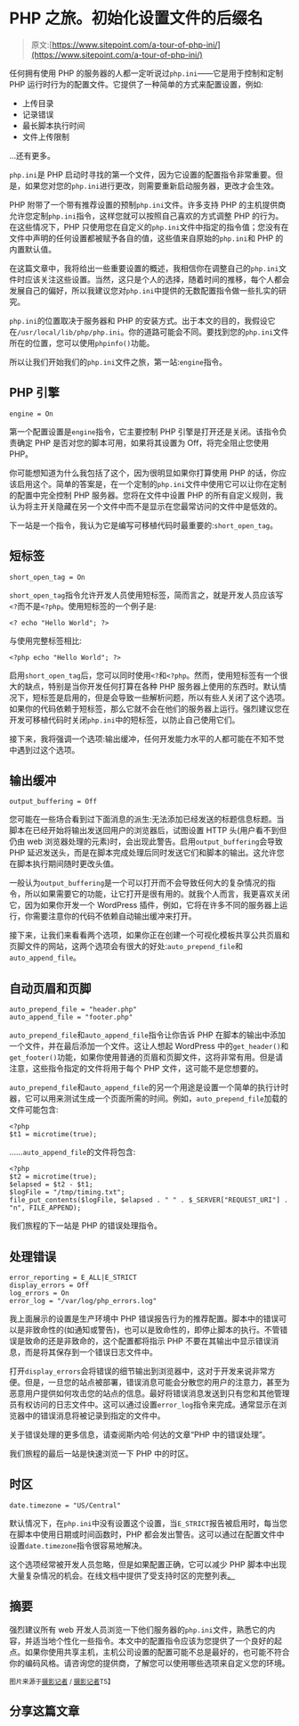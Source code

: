 # PHP 之旅。初始化设置文件的后缀名

> 原文:[https://www.sitepoint.com/a-tour-of-php-ini/](https://www.sitepoint.com/a-tour-of-php-ini/)

任何拥有使用 PHP 的服务器的人都一定听说过`php.ini`——它是用于控制和定制 PHP 运行时行为的配置文件。它提供了一种简单的方式来配置设置，例如:

*   上传目录
*   记录错误
*   最长脚本执行时间
*   文件上传限制

…还有更多。

`php.ini`是 PHP 启动时寻找的第一个文件，因为它设置的配置指令非常重要。但是，如果您对您的`php.ini`进行更改，则需要重新启动服务器，更改才会生效。

PHP 附带了一个带有推荐设置的预制`php.ini`文件。许多支持 PHP 的主机提供商允许您定制`php.ini`指令，这样您就可以按照自己喜欢的方式调整 PHP 的行为。在这些情况下，PHP 只使用您在自定义的`php.ini`文件中指定的指令值；您没有在文件中声明的任何设置都被赋予各自的值，这些值来自原始的`php.ini`和 PHP 的内置默认值。

在这篇文章中，我将给出一些重要设置的概述，我相信你在调整自己的`php.ini`文件时应该关注这些设置。当然，这只是个人的选择，随着时间的推移，每个人都会发展自己的偏好，所以我建议您对`php.ini`中提供的无数配置指令做一些扎实的研究。

`php.ini`的位置取决于服务器和 PHP 的安装方式。出于本文的目的，我假设它在`/usr/local/lib/php/php.ini`。你的道路可能会不同。要找到您的`php.ini`文件所在的位置，您可以使用`phpinfo()`功能。

所以让我们开始我们的`php.ini`文件之旅，第一站:`engine`指令。

## PHP 引擎

```
engine = On
```

第一个配置设置是`engine`指令，它主要控制 PHP 引擎是打开还是关闭。该指令负责确定 PHP 是否对您的脚本可用，如果将其设置为 Off，将完全阻止您使用 PHP。

你可能想知道为什么我包括了这个，因为很明显如果你打算使用 PHP 的话，你应该启用这个。简单的答案是，在一个定制的`php.ini`文件中使用它可以让你在定制的配置中完全控制 PHP 服务器。您将在文件中设置 PHP 的所有自定义规则，我认为将主开关隐藏在另一个文件中而不是显示在您最常访问的文件中是低效的。

下一站是一个指令，我认为它是编写可移植代码时最重要的:`short_open_tag`。

## 短标签

```
short_open_tag = On
```

`short_open_tag`指令允许开发人员使用短标签，简而言之，就是开发人员应该写`<?`而不是`<?php`。使用短标签的一个例子是:

```
<? echo "Hello World"; ?>
```

与使用完整标签相比:

```
<?php echo "Hello World"; ?>
```

启用`short_open_tag`后，您可以同时使用`<?`和`<?php`。然而，使用短标签有一个很大的缺点，特别是当你开发任何打算在各种 PHP 服务器上使用的东西时。默认情况下，短标签是启用的，但是会导致一些解析问题，所以有些人关闭了这个选项。如果你的代码依赖于短标签，那么它就不会在他们的服务器上运行。强烈建议您在开发可移植代码时关闭`php.ini`中的短标签，以防止自己使用它们。

接下来，我将强调一个选项:输出缓冲，任何开发能力水平的人都可能在不知不觉中遇到过这个选项。

## 输出缓冲

```
output_buffering = Off
```

您可能在一些场合看到过下面消息的派生:无法添加已经发送的标题信息标题。当脚本在已经开始将输出发送回用户的浏览器后，试图设置 HTTP 头(用户看不到但仍由 web 浏览器处理的元素)时，会出现此警告。启用`output_buffering`会导致 PHP 延迟发送头，而是在脚本完成处理后同时发送它们和脚本的输出。这允许您在脚本执行期间随时更改头值。

一般认为`output_buffering`是一个可以打开而不会导致任何大的复杂情况的指令，所以如果需要它的功能，让它打开是很有用的。就我个人而言，我更喜欢关闭它，因为如果你开发一个 WordPress 插件，例如，它将在许多不同的服务器上运行，你需要注意你的代码不依赖自动输出缓冲来打开。

接下来，让我们来看看两个选项，如果你正在创建一个可视化模板共享公共页眉和页脚文件的网站，这两个选项会有很大的好处:`auto_prepend_file`和`auto_append_file`。

## 自动页眉和页脚

```
auto_prepend_file = "header.php"
auto_append_file = "footer.php"
```

`auto_prepend_file`和`auto_append_file`指令让你告诉 PHP 在脚本的输出中添加一个文件，并在最后添加一个文件。这让人想起 WordPress 中的`get_header()`和`get_footer()`功能，如果你使用普通的页眉和页脚文件，这将非常有用。但是请注意，这些指令指定的文件将用于每个 PHP 文件，这可能不是您想要的。

`auto_prepend_file`和`auto_append_file`的另一个用途是设置一个简单的执行计时器，它可以用来测试生成一个页面所需的时间。例如，`auto_prepend_file`加载的文件可能包含:

```
<?php
$t1 = microtime(true);
```

……`auto_append_file`的文件将包含:

```
<?php
$t2 = microtime(true); 
$elapsed = $t2 - $t1;
$logFile = "/tmp/timing.txt";
file_put_contents($logFile, $elapsed . " " . $_SERVER["REQUEST_URI"] . "n", FILE_APPEND);
```

我们旅程的下一站是 PHP 的错误处理指令。

## 处理错误

```
error_reporting = E_ALL|E_STRICT
display_errors = Off
log_errors = On
error_log = "/var/log/php_errors.log" 
```

我上面展示的设置是生产环境中 PHP 错误报告行为的推荐配置。脚本中的错误可以是非致命性的(如通知或警告)，也可以是致命性的，即停止脚本的执行。不管错误是致命的还是非致命的，这个配置都将指示 PHP 不要在其输出中显示错误消息，而是将其保存到一个错误日志文件中。

打开`display_errors`会将错误的细节输出到浏览器中，这对于开发来说非常方便。但是，一旦您的站点被部署，错误消息可能会分散您的用户的注意力，甚至为恶意用户提供如何攻击您的站点的信息。最好将错误消息发送到只有您和其他管理员有权访问的日志文件中。这可以通过设置`error_log`指令来完成。通常显示在浏览器中的错误消息将被记录到指定的文件中。

关于错误处理的更多信息，请查阅斯内哈·何达的文章“PHP 中的错误处理”。

我们旅程的最后一站是快速浏览一下 PHP 中的时区。

## 时区

```
date.timezone = "US/Central"
```

默认情况下，在`php.ini`中没有设置这个设置，当`E_STRICT`报告被启用时，每当您在脚本中使用日期或时间函数时，PHP 都会发出警告。这可以通过在配置文件中设置`date.timezone`指令很容易地解决。

这个选项经常被开发人员忽略，但是如果配置正确，它可以减少 PHP 脚本中出现大量复杂情况的机会。在线文档中提供了受支持时区的完整列表[。](http://www.php.net/manual/en/timezones.php)

## 摘要

强烈建议所有 web 开发人员浏览一下他们服务器的`php.ini`文件，熟悉它的内容，并适当地个性化一些指令。本文中的配置指令应该为您提供了一个良好的起点。如果你使用共享主机，主机公司设置的配置可能不总是最好的，也可能不符合你的编码风格。请咨询您的提供商，了解您可以使用哪些选项来自定义您的环境。

<small>图片来源于[摄影记者](http://www.shutterstock.com/gallery-293770p1.html) / [摄影记者](http://www.shutterstock.com/)T5】</small>

## 分享这篇文章
